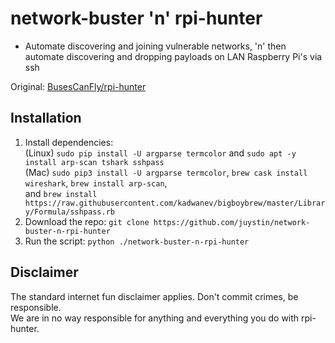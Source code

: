 # network-buster 'n' rpi-hunter
* Automate discovering and joining vulnerable networks, 'n' then automate discovering and dropping payloads on LAN Raspberry Pi's via ssh

Original: [BusesCanFly/rpi-hunter](https://github.com/BusesCanFly/rpi-hunter)

## Installation

1. Install dependencies:  
   (Linux) `sudo pip install -U argparse termcolor` and `sudo apt -y install arp-scan tshark sshpass`  
   (Mac) `sudo pip3 install -U argparse termcolor`, `brew cask install wireshark`, `brew install arp-scan`,  
   and `brew install https://raw.githubusercontent.com/kadwanev/bigboybrew/master/Library/Formula/sshpass.rb`
2. Download the repo: `git clone https://github.com/juystin/network-buster-n-rpi-hunter`  
3. Run the script: `python ./network-buster-n-rpi-hunter`

## Disclaimer

The standard internet fun disclaimer applies. Don't commit crimes, be responsible.  
We are in no way responsible for anything and everything you do with rpi-hunter.